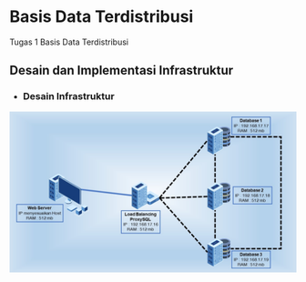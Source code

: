 # Basis Data Terdistribusi
Tugas 1 Basis Data Terdistribusi

## Desain dan Implementasi Infrastruktur

* ### Desain Infrastruktur

![Gambar Infrastruktur](desain.jpg)
